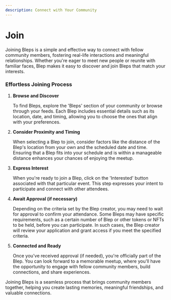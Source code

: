 ```yaml
---
description: Connect with Your Community
---
```


# Join

Joining Bleps is a simple and effective way to connect with fellow community members, fostering real-life interactions and meaningful relationships. Whether you're eager to meet new people or reunite with familiar faces, Blep makes it easy to discover and join Bleps that match your interests.

### **Effortless Joining Process**

1.  **Browse and Discover**

    To find Bleps, explore the 'Bleps' section of your community or browse through your feeds. Each Blep includes essential details such as its location, date, and timing, allowing you to choose the ones that align with your preferences.
2.  **Consider Proximity and Timing**

    When selecting a Blep to join, consider factors like the distance of the Blep's location from your own and the scheduled date and time. Ensuring that a Blep fits into your schedule and is within a manageable distance enhances your chances of enjoying the meetup.
3.  **Express Interest**

    When you're ready to join a Blep, click on the 'Interested' button associated with that particular event. This step expresses your intent to participate and connect with other attendees.
4.  **Await Approval (if necessary)**

    Depending on the criteria set by the Blep creator, you may need to wait for approval to confirm your attendance. Some Bleps may have specific requirements, such as a certain number of Blep or other tokens or NFTs to be held, before you can participate. In such cases, the Blep creator will review your application and grant access if you meet the specified criteria.
5.  **Connected and Ready**

    Once you've received approval (if needed), you're officially part of the Blep. You can look forward to a memorable meetup, where you'll have the opportunity to engage with fellow community members, build connections, and share experiences.

Joining Bleps is a seamless process that brings community members together, helping you create lasting memories, meaningful friendships, and valuable connections.
